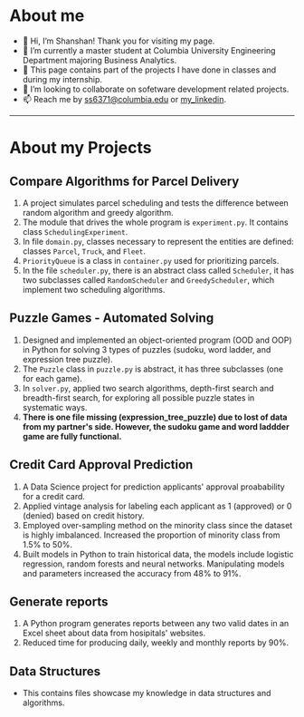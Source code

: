 # About me
- 👋 Hi, I’m Shanshan! Thank you for visiting my page.
- 🌱 I’m currently a master student at Columbia University Engineering Department majoring Business Analytics.
- 🧩 This page contains part of the projects I have done in classes and during my internship.
- 💞️ I’m looking to collaborate on sofetware development related projects.
- 📫 Reach me by ss6371@columbia.edu or [my_linkedin](https://www.linkedin.com/in/shanshan-shangguan/).
---
# About my Projects
## Compare Algorithms for Parcel Delivery
1. A project simulates parcel scheduling and tests the difference between random algorithm and greedy algorithm.
2. The module that drives the whole program is `experiment.py`. It contains class `SchedulingExperiment`.
3. In file `domain.py`, classes necessary to represent the entities are defined: classes `Parcel`, `Truck`, and `Fleet`.
4. `PriorityQueue` is a class in `container.py` used for prioritizing parcels.
5. In the file `scheduler.py`, there is an abstract class called `Scheduler`, it has two subclasses called `RandomScheduler` and `GreedyScheduler`, which implement two scheduling algorithms.

## Puzzle Games - Automated Solving
1. Designed and implemented an object-oriented program (OOD and OOP) in Python for solving 3 types of puzzles (sudoku, word ladder, and expression tree puzzle).
2. The `Puzzle` class in `puzzle.py` is abstract, it has three subclasses (one for each game).
3. In `solver.py`, applied two search algorithms, depth-first search and breadth-first search, for exploring all possible puzzle states in systematic ways.
4. **There is one file missing (expression_tree_puzzle) due to lost of data from my partner's side. However, the sudoku game and word laddder game are fully functional.**  

## Credit Card Approval Prediction
1. A Data Science project for prediction applicants' approval proabability for a credit card. 
2. Applied vintage analysis for labeling each applicant as 1 (approved) or 0 (denied) based on credit history.
3. Employed over-sampling method on the minority class since the dataset is highly imbalanced. Increased the proportion of minority class from 1.5% to 50%.
4. Built models in Python to train historical data, the models include logistic regression, random forests and neural networks. Manipulating models and parameters increased the accuracy from 48% to 91%.

## Generate reports
1. A Python program generates reports between any two valid dates in an Excel sheet about data from hosipitals' websites. 
2. Reduced time for producing daily, weekly and monthly reports by 90%.

## Data Structures
- This contains files showcase my knowledge in data structures and algorithms. 
<!---
AshleyXian/AshleyXian is a ✨ special ✨ repository because its `README.md` (this file) appears on your GitHub profile.
You can click the Preview link to take a look at your changes.
--->
